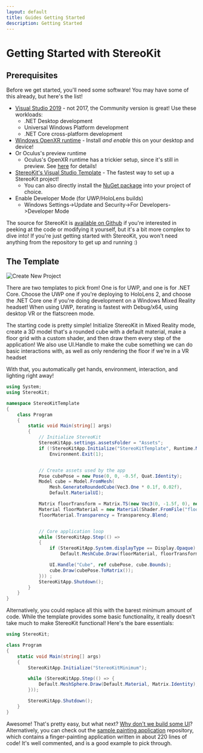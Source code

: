 ```yaml
---
layout: default
title: Guides Getting Started
description: Getting Started
---
```


# Getting Started with StereoKit

## Prerequisites

Before we get started, you'll need some software! You may have some of this already, but here's the list!

- [Visual Studio 2019](https://visualstudio.microsoft.com/vs/) - not 2017, the Community version is great! Use these workloads:
  - .NET Desktop development
  - Universal Windows Platform development
  - .NET Core cross-platform development
- [Windows OpenXR runtime](https://www.microsoft.com/store/productId/9n5cvvl23qbt) - Install *and enable* this on your desktop and device!
- Or Oculus's preview runtime
  - Oculus's OpenXR runtime has a trickier setup, since it's still in preview. See [here](https://github.com/maluoi/StereoKit/issues/41#issuecomment-574438421) for details!
- [StereoKit's Visual Studio Template](https://marketplace.visualstudio.com/items?itemName=NickKlingensmith.StereoKitTemplates) - The fastest way to set up a StereoKit project!
  - You can also directly install the [NuGet package](https://www.nuget.org/packages/StereoKit) into your project of choice.
- Enable Developer Mode (for UWP/HoloLens builds)
  - Windows Settings->Update and Security->For Developers->Developer Mode

The source for StereoKit is [available on Github](https://github.com/maluoi/StereoKit) if you're interested in peeking
at the code or modifying it yourself, but it's a bit more complex to dive into! If you're just getting started
with StereoKit, you won't need anything from the repository to get up and running :)

## The Template

![Create New Project]({{site.url}}/img/screenshots/VSNewProject.png)

There are two templates to pick from! One is for UWP, and one is for .NET Core. Choose the UWP one if you're deploying
to HoloLens 2, and choose the .NET Core one if you're doing development on a Windows Mixed Reality headset! When using
UWP, iterating is fastest with Debug/x64, using desktop VR or the flatscreen mode.

The starting code is pretty simple! Initialize StereoKit in Mixed Reality mode, create a 3D model that's a rounded
cube with a default material, make a floor grid with a custom shader, and then draw them every step of the application!
We also use UI.Handle to make the cube something we can do basic interactions with, as well as only rendering the floor
if we're in a VR headset

With that, you automatically get hands, environment, interaction, and lighting right away!

```csharp
using System;
using StereoKit;

namespace StereoKitTemplate
{
	class Program
	{
		static void Main(string[] args)
		{
			// Initialize StereoKit
			StereoKitApp.settings.assetsFolder = "Assets";
			if (!StereoKitApp.Initialize("StereoKitTemplate", Runtime.MixedReality))
				Environment.Exit(1);


			// Create assets used by the app
			Pose cubePose = new Pose(0, 0, -0.5f, Quat.Identity);
			Model cube = Model.FromMesh(
				Mesh.GenerateRoundedCube(Vec3.One * 0.1f, 0.02f),
				Default.MaterialUI);

			Matrix floorTransform = Matrix.TS(new Vec3(0, -1.5f, 0), new Vec3(30, 0.1f, 30));
			Material floorMaterial = new Material(Shader.FromFile("floor.hlsl"));
			floorMaterial.Transparency = Transparency.Blend;


			// Core application loop
			while (StereoKitApp.Step(() =>
			{
				if (StereoKitApp.System.displayType == Display.Opaque)
					Default.MeshCube.Draw(floorMaterial, floorTransform);

				UI.Handle("Cube", ref cubePose, cube.Bounds);
				cube.Draw(cubePose.ToMatrix());
			})) ;
			StereoKitApp.Shutdown();
		}
	}
}
```

Alternatively, you could replace all this with the barest minimum amount of code. While the template provides some
basic functionality, it really doesn't take much to make StereoKit functional! Here's the bare essentials:

```csharp
using StereoKit;

class Program
{
	static void Main(string[] args)
	{
		StereoKitApp.Initialize("StereoKitMinimum");

		while (StereoKitApp.Step(() => {
			Default.MeshSphere.Draw(Default.Material, Matrix.Identity);
		}));

		StereoKitApp.Shutdown();
	}
}
```

Awesome! That's pretty easy, but what next? [Why don't we build some UI]({{site.url}}/Pages/Guides/User-Interface.html)?
Alternatively, you can check out the [sample painting application](https://github.com/maluoi/StereoKit-PaintTutorial)
repository, which contains a finger-painting application written in about 220 lines of code! It's well commented, and is
a good example to pick through.

